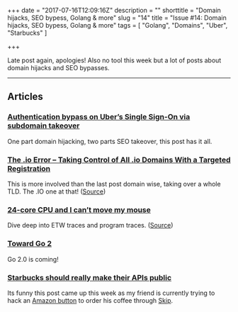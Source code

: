 +++
date = "2017-07-16T12:09:16Z"
description = ""
shorttitle = "Domain hijacks, SEO bypess, Golang & more"
slug = "14"
title = "Issue #14: Domain hijacks, SEO bypess, Golang & more"
tags = [
  "Golang",
  "Domains",
  "Uber",
  "Starbucks"
]

+++

Late post again, apologies! Also no tool this week but a lot of posts about domain hijacks and SEO bypasses.

---

## Articles

### [Authentication bypass on Uber’s Single Sign-On via subdomain takeover](https://www.arneswinnen.net/2017/06/authentication-bypass-on-ubers-sso-via-subdomain-takeover/)  
One part domain hijacking, two parts SEO takeover, this post has it all.

### [The .io Error – Taking Control of All .io Domains With a Targeted Registration](https://thehackerblog.com/the-io-error-taking-control-of-all-io-domains-with-a-targeted-registration/)  
This is more involved than the last post domain wise, taking over a whole TLD. The .IO one at that! ([Source](https://news.ycombinator.com/item?id=14737322))

### [24-core CPU and I can’t move my mouse](https://randomascii.wordpress.com/2017/07/09/24-core-cpu-and-i-cant-move-my-mouse/)  
Dive deep into ETW traces and program traces. ([Source](https://news.ycombinator.com/item?id=14733829))

### [Toward Go 2](https://blog.golang.org/toward-go2)  
Go 2.0 is coming!

### [Starbucks should really make their APIs public](https://blog.tendigi.com/starbucks-should-really-make-their-apis-public-6b64a1c2e923)  
Its funny this post came up this week as my friend is currently trying to hack an [Amazon button](https://aws.amazon.com/iotbutton/) to order his coffee through [Skip](http://www.skip.com.au/).
